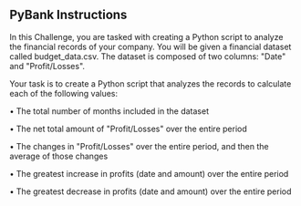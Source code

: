 ## PyBank Instructions
<p>In this Challenge, you are tasked with creating a Python script to analyze the financial records of your company. You will be given a financial dataset called budget_data.csv. The dataset is composed of two columns: "Date" and "Profit/Losses".</p>
<p>Your task is to create a Python script that analyzes the records to calculate each of the following values:</p>
<p>• The total number of months included in the dataset</p>
<p>• The net total amount of "Profit/Losses" over the entire period</p>
<p>• The changes in "Profit/Losses" over the entire period, and then the average of those changes</p>
<p>• The greatest increase in profits (date and amount) over the entire period</p>
<p>• The greatest decrease in profits (date and amount) over the entire period</p>

